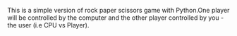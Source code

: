 This is a simple version of rock paper scissors game with Python.One player will be controlled by the computer and the other player controlled by you - the user (i.e CPU vs Player).